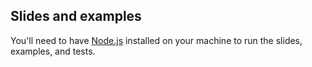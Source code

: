 ## Slides and examples

You'll need to have [Node.js](https://nodejs.org/en/download/) installed on your
machine to run the slides, examples, and tests.

